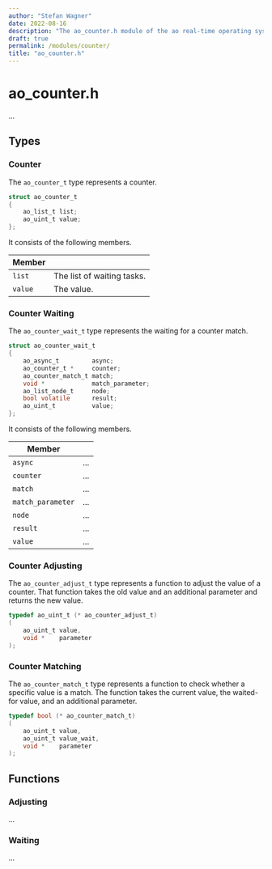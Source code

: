 ```yaml
---
author: "Stefan Wagner"
date: 2022-08-16
description: "The ao_counter.h module of the ao real-time operating system."
draft: true
permalink: /modules/counter/
title: "ao_counter.h"
---
```


# ao_counter.h

...

## Types

### Counter

The `ao_counter_t` type represents a counter.

```c
struct ao_counter_t
{
    ao_list_t list;
    ao_uint_t value;
};
```

It consists of the following members.

| Member | |
|--------|-|
| `list` | The list of waiting tasks. |
| `value` | The value. |

### Counter Waiting

The `ao_counter_wait_t` type represents the waiting for a counter match.

```c
struct ao_counter_wait_t
{
    ao_async_t         async;
    ao_counter_t *     counter;
    ao_counter_match_t match;
    void *             match_parameter;
    ao_list_node_t     node;
    bool volatile      result;
    ao_uint_t          value;
};
```

It consists of the following members.

| Member | |
|--------|-|
| `async` | ... |
| `counter` | ... |
| `match` | ... |
| `match_parameter` | ... |
| `node` | ... |
| `result` | ... |
| `value` | ... |

### Counter Adjusting

The `ao_counter_adjust_t` type represents a function to adjust the value of a counter. That function takes the old value and an additional parameter and returns the new value.

```c
typedef ao_uint_t (* ao_counter_adjust_t)
(
    ao_uint_t value,
    void *    parameter
);
```

### Counter Matching

The `ao_counter_match_t` type represents a function to check whether a specific value is a match. The function takes the current value, the waited-for value, and an additional parameter.

```c
typedef bool (* ao_counter_match_t)
(
    ao_uint_t value,
    ao_uint_t value_wait,
    void *    parameter
);
```

## Functions

### Adjusting

...

### Waiting

...
